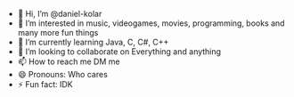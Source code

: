 - 👋 Hi, I’m @daniel-kolar
- 👀 I’m interested in music, videogames, movies, programming, books and many more fun things
- 🌱 I’m currently learning Java, C, C#, C++
- 💞️ I’m looking to collaborate on Everything and anything
- 📫 How to reach me DM me
- 😄 Pronouns: Who cares
- ⚡ Fun fact: IDK

<!---
daniel-kolar/daniel-kolar is a ✨ special ✨ repository because its `README.md` (this file) appears on your GitHub profile.
You can click the Preview link to take a look at your changes.
--->
